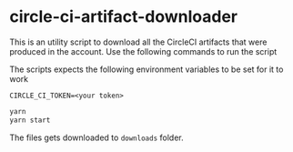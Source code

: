 # circle-ci-artifact-downloader

This is an utility script to download all the CircleCI artifacts that were produced in the account. Use the following commands to run the script

The scripts expects the following environment variables to be set for it to work
```
CIRCLE_CI_TOKEN=<your token>
```

```bash
yarn
yarn start
```

The files gets downloaded to `downloads` folder.